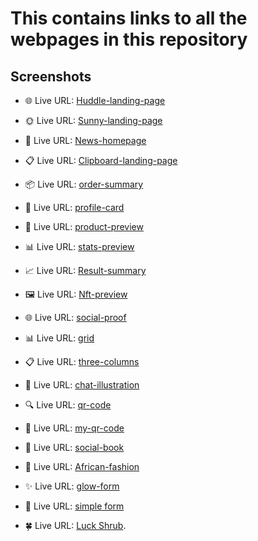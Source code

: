 # This contains links to all the webpages in this repository

## Screenshots

- 🌐 Live URL: [Huddle-landing-page](https://jen67.github.io/hosting/huddle-landing-page-with-alternating-feature-blocks-master/index.html)

- 🌞 Live URL: [Sunny-landing-page](https://jen67.github.io/hosting/sunnyside-agency-landing-page-main/index.html)

- 📰 Live URL: [News-homepage](https://jen67.github.io/hosting/news-homepage-main/index.html)

- 📋 Live URL: [Clipboard-landing-page](https://jen67.github.io/hosting/clipboard-landing-page-master/index.html)

- 📦 Live URL: [order-summary](https://jen67.github.io/hosting/order-summary-component-main/index.html)

- 👤 Live URL: [profile-card](https://jen67.github.io/hosting/profile-card-component-main/index.html)

- 🎁 Live URL: [product-preview](https://jen67.github.io/hosting/product-preview-card-component-main/index.html)

- 📊 Live URL: [stats-preview](https://jen67.github.io/hosting/stats-preview-card-component-main/index.html)

- 📈 Live URL: [Result-summary](https://jen67.github.io/hosting/results-summary-component-main/index.html)

- 🖼️ Live URL: [Nft-preview](https://jen67.github.io/hosting/nft-preview-card-component-main/index.html)

- 🌐 Live URL: [social-proof](https://jen67.github.io/hosting/social-proof-section-master/index.html)

- 📊 Live URL: [grid](https://jen67.github.io/hosting/testimonials-grid-section-main/index.html)

- 📋 Live URL: [three-columns](https://jen67.github.io/hosting/3-column-preview-card-component-main/index.html)

- 💬 Live URL: [chat-illustration](https://jen67.github.io/hosting/chat-app-css-illustration-master/index.html)

- 🔍 Live URL: [qr-code](https://jen67.github.io/hosting/QR-CODE-COMPONENT-MAIN/design/QRCODE.html)

- 🤳 Live URL: [my-qr-code](https://jen67.github.io/hosting/Designs/Myqrcode.html)

- 📘 Live URL: [social-book](https://jen67.github.io/hosting/socialbook/Index.html)

- 👗 Live URL: [African-fashion](https://jen67.github.io/hosting/REDOTASK/week3task.html)

- ✨ Live URL: [glow-form](https://jen67.github.io/hosting/Submitform.html)

- 📝 Live URL: [simple form](https://jen67.github.io/hosting/SimpleTable.html)

- 🍀 Live URL: [Luck Shrub](https://jen67.github.io/hosting/Cousera_porfolio-project/index.html).
